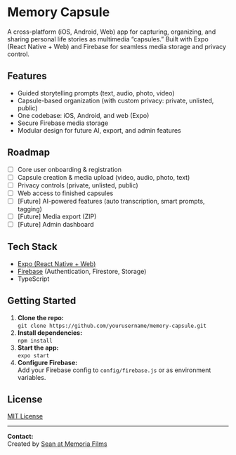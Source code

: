 # Memory Capsule

A cross-platform (iOS, Android, Web) app for capturing, organizing, and sharing personal life stories as multimedia “capsules.” Built with Expo (React Native + Web) and Firebase for seamless media storage and privacy control.

## Features
- Guided storytelling prompts (text, audio, photo, video)
- Capsule-based organization (with custom privacy: private, unlisted, public)
- One codebase: iOS, Android, and web (Expo)
- Secure Firebase media storage
- Modular design for future AI, export, and admin features

## Roadmap
- [ ] Core user onboarding & registration
- [ ] Capsule creation & media upload (video, audio, photo, text)
- [ ] Privacy controls (private, unlisted, public)
- [ ] Web access to finished capsules
- [ ] [Future] AI-powered features (auto transcription, smart prompts, tagging)
- [ ] [Future] Media export (ZIP)
- [ ] [Future] Admin dashboard

## Tech Stack
- [Expo (React Native + Web)](https://expo.dev/)
- [Firebase](https://firebase.google.com/) (Authentication, Firestore, Storage)
- TypeScript

## Getting Started
1. **Clone the repo:**  
   `git clone https://github.com/yourusername/memory-capsule.git`
2. **Install dependencies:**  
   `npm install`
3. **Start the app:**  
   `expo start`
4. **Configure Firebase:**  
   Add your Firebase config to `config/firebase.js` or as environment variables.


## License
[MIT License](LICENSE)

---

**Contact:**  
Created by [Sean at Memoria Films](https://memoriafilms.com/)  
